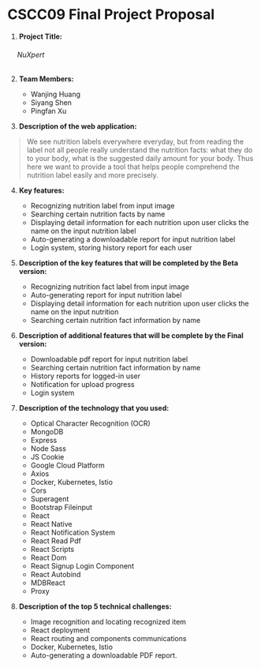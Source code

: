 # CSCC09 Final Project Proposal

1. __Project Title:__
###### &nbsp;&nbsp;&nbsp;&nbsp;&nbsp;NuXpert

2. __Team Members:__
   * Wanjing Huang
   * Siyang Shen
   * Pingfan Xu

3. __Description of the web application:__
>We see nutrition labels everywhere everyday, but from reading the label not all people really understand the nutrition facts: what they do to your body, what is the suggested daily amount for your body. Thus here we want to provide a tool that helps people comprehend the nutrition label easily and more precisely.

4. __Key features:__
    * Recognizing nutrition label from input image
    * Searching certain nutrition facts by name
    * Displaying detail information for each nutrition upon user clicks the name on the input nutrition label
    * Auto-generating a downloadable report for input nutrition label 
    * Login system, storing history report for each user

5. __Description of the key features that will be completed by the Beta version:__
    * Recognizing nutrition fact label from input image
    * Auto-generating report for input nutrition label 
    * Displaying detail information for each nutrition upon user clicks the name on the input nutrition 
    * Searching certain nutrition fact information by name

6. __Description of additional features that will be complete by the Final version:__
    * Downloadable pdf report for input nutrition label 
    * Searching certain nutrition fact information by name
    * History reports for logged-in user
    * Notification for upload progress
    * Login system

7. __Description of the technology that you used:__
    * Optical Character Recognition (OCR)
    * MongoDB
    * Express
    * Node Sass
    * JS Cookie
    * Google Cloud Platform 
    * Axios 
    * Docker, Kubernetes, Istio
    * Cors
    * Superagent
    * Bootstrap Fileinput
    * React
    * React Native
    * React Notification System
    * React Read Pdf
    * React Scripts
    * React Dom
    * React Signup Login Component
    * React Autobind
    * MDBReact
    * Proxy
    


8. __Description of the top 5 technical challenges:__
    * Image recognition and locating recognized item
    * React deployment
    * React routing and components communications
    * Docker, Kubernetes, Istio
    * Auto-generating a downloadable PDF report.




